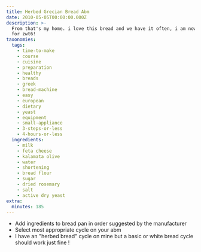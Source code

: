 ```yaml
---
title: Herbed Grecian Bread Abm
date: 2010-05-05T00:00:00.000Z
description: >-
  From that's my home. i love this bread and we have it often, i am now posting
  for zwt6!
taxonomies:
  tags:
    - time-to-make
    - course
    - cuisine
    - preparation
    - healthy
    - breads
    - greek
    - bread-machine
    - easy
    - european
    - dietary
    - yeast
    - equipment
    - small-appliance
    - 3-steps-or-less
    - 4-hours-or-less
  ingredients:
    - milk
    - feta cheese
    - kalamata olive
    - water
    - shortening
    - bread flour
    - sugar
    - dried rosemary
    - salt
    - active dry yeast
extra:
  minutes: 185
---
```

 - Add ingredients to bread pan in order suggested by the manufacturer
 - Select most appropriate cycle on your abm
 - I have an "herbed bread" cycle on mine but a basic or white bread cycle should work just fine !
